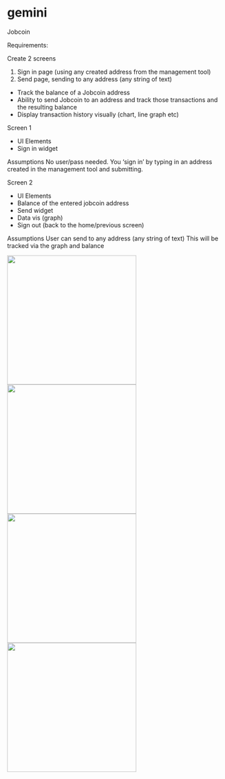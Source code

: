 # gemini
Jobcoin

Requirements:

Create 2 screens

1. Sign in page (using any created address from the management tool)
2. Send page, sending to any address (any string of text)

- Track the balance of a Jobcoin address
- Ability to send Jobcoin to an address and track those transactions and the resulting balance
- Display transaction history visually (chart, line graph etc)

 
Screen 1

- UI Elements
- Sign in widget

Assumptions
No user/pass needed.  You ‘sign in’ by typing in an address created in the management tool and submitting.


Screen 2

- UI Elements
- Balance of the entered jobcoin address
- Send widget
- Data vis (graph)
- Sign out (back to the home/previous screen)

Assumptions
User can send to any address (any string of text)
This will be tracked via the graph and balance




<div>
    <img src="https://github.com/wagnerdepaula/gemini/login.png?raw=true" width="300" />
    <img src="https://github.com/wagnerdepaula/gemini/dashboard.png?raw=true" width="300" />
    <img src="https://github.com/wagnerdepaula/gemini/send.png?raw=true" width="300" />
    <img src="https://github.com/wagnerdepaula/gemini/complete.png?raw=true" width="300" />
</div>

